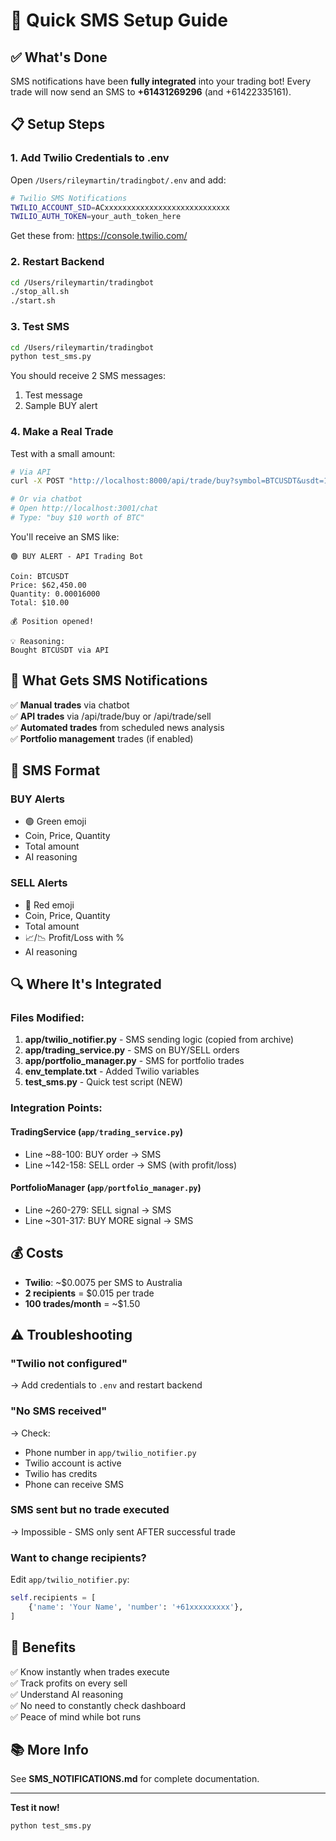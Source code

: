 # 🚀 Quick SMS Setup Guide

## ✅ What's Done

SMS notifications have been **fully integrated** into your trading bot! Every trade will now send an SMS to **+61431269296** (and +61422335161).

## 📋 Setup Steps

### 1. Add Twilio Credentials to .env

Open `/Users/rileymartin/tradingbot/.env` and add:

```bash
# Twilio SMS Notifications
TWILIO_ACCOUNT_SID=ACxxxxxxxxxxxxxxxxxxxxxxxxxxxx
TWILIO_AUTH_TOKEN=your_auth_token_here
```

Get these from: https://console.twilio.com/

### 2. Restart Backend

```bash
cd /Users/rileymartin/tradingbot
./stop_all.sh
./start.sh
```

### 3. Test SMS

```bash
cd /Users/rileymartin/tradingbot
python test_sms.py
```

You should receive 2 SMS messages:
1. Test message
2. Sample BUY alert

### 4. Make a Real Trade

Test with a small amount:

```bash
# Via API
curl -X POST "http://localhost:8000/api/trade/buy?symbol=BTCUSDT&usdt=10"

# Or via chatbot
# Open http://localhost:3001/chat
# Type: "buy $10 worth of BTC"
```

You'll receive an SMS like:

```
🟢 BUY ALERT - API Trading Bot

Coin: BTCUSDT
Price: $62,450.00
Quantity: 0.00016000
Total: $10.00

💰 Position opened!

💡 Reasoning:
Bought BTCUSDT via API
```

## 🎯 What Gets SMS Notifications

✅ **Manual trades** via chatbot  
✅ **API trades** via /api/trade/buy or /api/trade/sell  
✅ **Automated trades** from scheduled news analysis  
✅ **Portfolio management** trades (if enabled)

## 📱 SMS Format

### BUY Alerts
- 🟢 Green emoji
- Coin, Price, Quantity
- Total amount
- AI reasoning

### SELL Alerts
- 🔴 Red emoji
- Coin, Price, Quantity
- Total amount
- 📈/📉 Profit/Loss with %
- AI reasoning

## 🔍 Where It's Integrated

### Files Modified:
1. **app/twilio_notifier.py** - SMS sending logic (copied from archive)
2. **app/trading_service.py** - SMS on BUY/SELL orders
3. **app/portfolio_manager.py** - SMS for portfolio trades
4. **env_template.txt** - Added Twilio variables
5. **test_sms.py** - Quick test script (NEW)

### Integration Points:

#### TradingService (`app/trading_service.py`)
- Line ~88-100: BUY order → SMS
- Line ~142-158: SELL order → SMS (with profit/loss)

#### PortfolioManager (`app/portfolio_manager.py`)
- Line ~260-279: SELL signal → SMS
- Line ~301-317: BUY MORE signal → SMS

## 💰 Costs

- **Twilio**: ~$0.0075 per SMS to Australia
- **2 recipients** = $0.015 per trade
- **100 trades/month** = ~$1.50

## ⚠️ Troubleshooting

### "Twilio not configured"
→ Add credentials to `.env` and restart backend

### "No SMS received"
→ Check:
- Phone number in `app/twilio_notifier.py`
- Twilio account is active
- Twilio has credits
- Phone can receive SMS

### SMS sent but no trade executed
→ Impossible - SMS only sent AFTER successful trade

### Want to change recipients?
Edit `app/twilio_notifier.py`:
```python
self.recipients = [
    {'name': 'Your Name', 'number': '+61xxxxxxxxx'},
]
```

## 🎉 Benefits

✅ Know instantly when trades execute  
✅ Track profits on every sell  
✅ Understand AI reasoning  
✅ No need to constantly check dashboard  
✅ Peace of mind while bot runs  

## 📚 More Info

See **SMS_NOTIFICATIONS.md** for complete documentation.

---

**Test it now!**
```bash
python test_sms.py
```

